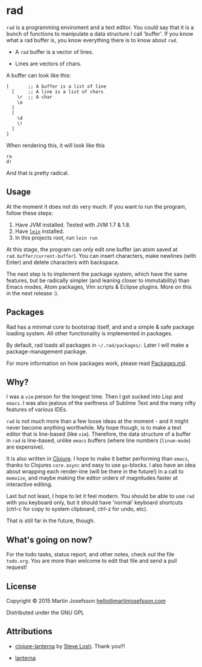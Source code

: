 # rad

`rad` is a programming enviroment and a text editor. You could say that it is
a bunch of functions to manipulate a data structure I call 'buffer'.
If you know what a rad buffer is, you know everything there is to know about `rad`.

* A `rad` buffer is a vector of lines.

* Lines are vectors of chars.

A buffer can look like this:

```
[       ;; A buffer is a list of line
  [     ;; A line is a list of chars
    \r  ;; A char
    \a
  ]
  [
    \d
    \!
  ]
]
```
When rendering this, it will look like this
```
ra
d!
```
And that is pretty radical.

## Usage

At the moment it does not do very much. If you want to run the program, follow these steps:

1. Have JVM installed. Tested with JVM 1.7 & 1.8.
2. Have [`lein`](http://leiningen.org) installed.
3. In this projects root, run `lein run`

At this stage, the program can only edit one buffer (an atom saved at `rad.buffer/current-buffer`).
You can insert characters, make newlines (with Enter) and delete characters with backspace.

The next step is to implement the package system, which have the same features, but be radically simpler (and leaning closer to immutability) than Emacs modes, Atom packages, Vim scripts & Eclipse plugins. More on this in the next release :).

## Packages

Rad has a minimal core to bootstrap itself, and and a simple & safe package loading system.
All other functionality is implemented in packages.

By default, rad loads all packages in `~/.rad/packages/`.
Later I will make a package-management package.

For more information on how packages work, please read [Packages.md](Packages.md).

## Why?

I was a `vim` person for the longest time. Then I got sucked into Lisp and `emacs`.
I was also jealous of the swiftness of Sublime Text and the many nifty features
of various IDEs.

`rad` is not much more than a few loose ideas at the moment - and it might never
become anything worthwhile. My hope though, is to make a text editor that is
line-based (like `vim`). Therefore, the data structure of a buffer in `rad`
is line-based, unlike `emacs` buffers (where line numbers (`linum-mode`) are expensive).

It is also written in [Clojure](http://clojure.org). I hope to make it
better performing than `emacs`, thanks to Clojures `core.async` and easy
to use `go`-blocks. I also have an idea about wrapping each render-line (will be there in the future!) in a call to `memoize`, and maybe making the editor orders of magnitudes faster at interactive editing.

Last but not least, I hope to let it feel modern. You should be able
to use `rad` with you keyboard only, but it should have 'normal' keyboard
shortcuts (ctrl-c for copy to system clipboard, ctrl-z for undo, etc).

That is still far in the future, though.

## What's going on now?

For the todo tasks, status report, and other notes, check out the file `todo.org`.
You are more than welcome to edit that file and send a pull request!

## License

Copyright © 2015 Martin Josefsson <hello@martinjosefsson.com>

Distributed under the GNU GPL

## Attributions
* [clojure-lanterna](http://sjl.bitbucket.org/clojure-lanterna/) by [Steve Losh](http://stevelosh.com). Thank you!!!

* [lanterna](https://code.google.com/p/lanterna/)
